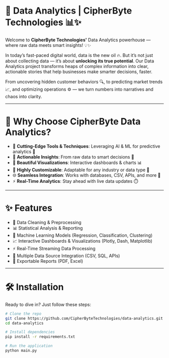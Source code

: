 # 🚀 Data Analytics | CipherByte Technologies 📊✨

Welcome to **CipherByte Technologies'** Data Analytics powerhouse — where raw data meets smart insights! 💡✨

In today’s fast-paced digital world, data is the new oil 🔥. But it’s not just about collecting data — it’s about **unlocking its true potential**. Our Data Analytics project transforms heaps of complex information into clear, actionable stories that help businesses make smarter decisions, faster.

From uncovering hidden customer behaviors 🔍, to predicting market trends 📈, and optimizing operations ⚙️ — we turn numbers into narratives and chaos into clarity.

---

# 🌟 Why Choose CipherByte Data Analytics?

- 🚀 **Cutting-Edge Tools & Techniques**: Leveraging AI & ML for predictive analytics 🤖  
- 🎯 **Actionable Insights**: From raw data to smart decisions 💼  
- 🎨 **Beautiful Visualizations**: Interactive dashboards & charts 📊  
- 🔧 **Highly Customizable**: Adaptable for any industry or data type 🔄  
- 🌐 **Seamless Integration**: Works with databases, CSV, APIs, and more 🔗  
- ⚡ **Real-Time Analytics**: Stay ahead with live data updates ⏱️  

---

# ✨ Features

- 🧹 Data Cleaning & Preprocessing  
- 📊 Statistical Analysis & Reporting  
- 🤖 Machine Learning Models (Regression, Classification, Clustering)  
- 📈 Interactive Dashboards & Visualizations (Plotly, Dash, Matplotlib)  
- ⚡ Real-Time Streaming Data Processing  
- 🔄 Multiple Data Source Integration (CSV, SQL, APIs)  
- 📄 Exportable Reports (PDF, Excel)  

---

# 🛠️ Installation

Ready to dive in? Just follow these steps:

```bash
# Clone the repo
git clone https://github.com/CipherByteTechnologies/data-analytics.git
cd data-analytics

# Install dependencies
pip install -r requirements.txt

# Run the application
python main.py
